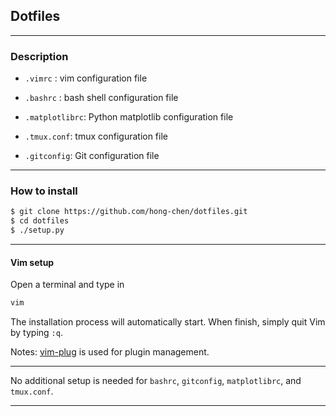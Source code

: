 ## Dotfiles

---
### Description

- `.vimrc` : vim configuration file

- `.bashrc` : bash shell configuration file

- `.matplotlibrc`: Python matplotlib configuration file

- `.tmux.conf`: tmux configuration file

- `.gitconfig`: Git configuration file

---
### How to install
```bash
$ git clone https://github.com/hong-chen/dotfiles.git
$ cd dotfiles
$ ./setup.py
```

---

#### Vim setup
Open a terminal and type in

```bash
vim
```
The installation process will automatically start. When finish, simply quit
Vim by typing `:q`.

Notes: [vim-plug](https://github.com/junegunn/vim-plug) is used for plugin management.

---

No additional setup is needed for `bashrc`, `gitconfig`, `matplotlibrc`, and `tmux.conf`.

---
